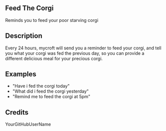 ## Feed The Corgi
Reminds you to feed your poor starving corgi

## Description
Every 24 hours, mycroft will send you a reminder to feed your corgi, and tell you what your corgi was fed the previous day, so you can provide a different delicious meal for your precious corgi.

## Examples
 - "Have i fed the corgi today"
 - "What did i feed the corgi yesterday"
 - "Remind me to feed the corgi at 5pm"


## Credits
YourGitHubUserName


